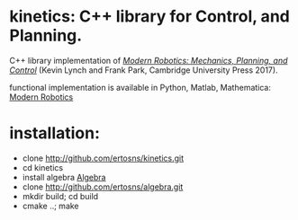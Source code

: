# kinetics: C++ library for Control, and Planning.


C++ library implementation of [_Modern Robotics: Mechanics, Planning, and Control_](http://modernrobotics.org) (Kevin Lynch and Frank Park, Cambridge University Press 2017).

functional implementation is available in Python, Matlab, Mathematica: [ Modern Robotics ](https://github.com/NxRLab/ModernRobotics/)

# installation:
- clone http://github.com/ertosns/kinetics.git
- cd kinetics
- install algebra [Algebra](http://github.com/ertosns/algebra.git)
- clone http://github.com/ertosns/algebra.git
- mkdir build; cd build
- cmake ..; make
